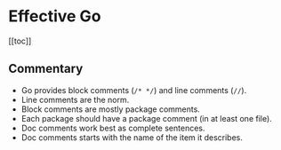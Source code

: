 # Effective Go

[[toc]]

## Commentary

- Go provides block comments (`/* */`) and line comments (`//`).
- Line comments are the norm.
- Block comments are mostly package comments.
- Each package should have a package comment (in at least one file).
- Doc comments work best as complete sentences.
- Doc comments starts with the name of the item it describes.
